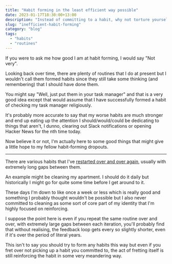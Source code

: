 ```yaml
---
title: "Habit forming in the least efficient way possible"
date: 2023-01-17T18:30:00+13:00
description: "Instead of committing to a habit, why not torture yourself over long spans of time?"
slug: "inefficient-habit-forming"
category: "blog"
tags:
  - "habits"
  - "routines"
---
```


If you were to ask me how good I am at habit forming, I would say "Not very".

Looking back over time, there are plenty of routines that I do at present but I wouldn't call them formed habits since they still take some thinking (and remembering) that I should have done them.

You might say "Well, just put them in your task manager" and that is a very good idea except that would assume that I have successfully formed a habit of checking my task manager religiously.

It's probably more accurate to say that my worse habits are much stronger and end up eating up the attention I should/would/could be dedicating to things that aren't, I dunno, clearing out Slack notifications or opening Hacker News for the nth time today.

Now believe it or not, I'm actually here to some good things that might give a little hope to my fellow habit-forming dropouts.

<hr />

There are various habits that I've [restarted over and over again](https://youtu.be/itjmKlYjUak), usually with extremely long gaps between them.

An example might be cleaning my apartment. I should do it daily but historically I might go for quite some time before I get around to it.

These days I'm down to like once a week or less which is really good and something I probably thought wouldn't be possible but I also never committed to cleaning as some sort of core part of my identity that I'm highly focused on reinforcing.

I suppose the point here is even if you repeat the same routine over and over, with extremely large gaps between each iteration, you'll probably find that without realising, the feedback loop gets every so slightly shorter, even if it's over the period of literal years.

This isn't to say you should try to form any habits this way but even if you fret over not picking up a habit you committed to, the act of fretting itself is still reinforcing the habit in some very meandering way.
